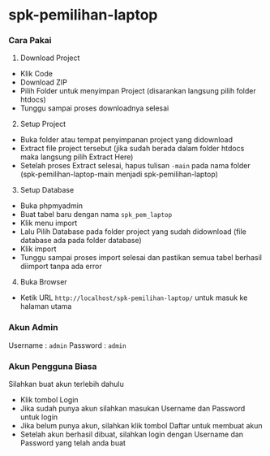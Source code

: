 ﻿# spk-pemilihan-laptop

### Cara Pakai
1. Download Project
  - Klik Code
  - Download ZIP
  - Pilih Folder untuk menyimpan Project (disarankan langsung pilih folder htdocs)
  - Tunggu sampai proses downloadnya selesai
2. Setup Project
  - Buka folder atau tempat penyimpanan project yang didownload
  - Extract file project tersebut (jika sudah berada dalam folder htdocs maka langsung pilih Extract Here)
  - Setelah proses Extract selesai, hapus tulisan `-main` pada nama folder (spk-pemilihan-laptop-main menjadi spk-pemilihan-laptop)
3. Setup Database
  - Buka phpmyadmin
  - Buat tabel baru dengan nama `spk_pem_laptop`
  - Klik menu import
  - Lalu Pilih Database pada folder project yang sudah didownload (file database ada pada folder database)
  - Klik import
  - Tunggu sampai proses import selesai dan pastikan semua tabel berhasil diimport tanpa ada error
4. Buka Browser
  - Ketik URL `http://localhost/spk-pemilihan-laptop/` untuk masuk ke halaman utama

### Akun Admin
Username : `admin`
Password : `admin`

### Akun Pengguna Biasa
Silahkan buat akun terlebih dahulu
- Klik tombol Login
- Jika sudah punya akun silahkan masukan Username dan Password untuk login
- Jika belum punya akun, silahkan klik tombol Daftar untuk membuat akun
- Setelah akun berhasil dibuat, silahkan login dengan Username dan Password yang telah anda buat
